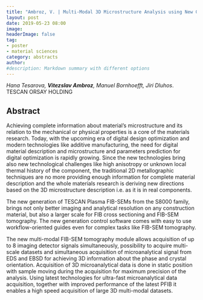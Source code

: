```yaml
---
title: "Ambroz, V. | Multi-Modal 3D Microstructure Analysis using New Generation Plasma FIB-SEM by TESCAN"
layout: post
date: 2019-05-23 08:00
image:
headerImage: false
tag:
- poster
- material sciences
category: abstracts
author:
#description: Markdown summary with different options
---
```


_Hana Tesarova, **Vitezslav Ambroz**, Manuel Bornhoefft, Jiri Dluhos_.<br/>
TESCAN ORSAY HOLDING<br/>

## Abstract

Achieving complete information about material’s microstructure and its relation to the mechanical or physical properties is a core of the materials research. Today, with the upcoming era of digital design optimization and modern technologies like additive manufacturing, the need for digital material description and microstructure and parameters prediction for digital optimization is rapidly growing. Since the new technologies bring also new technological challenges like high anisotropy or unknown local thermal history of the component, the traditional 2D metallographic techniques are no more providing enough information for complete material description and the whole materials research is deriving new directions based on the 3D microstructure description i.e. as it is in real components.<br/>

The new generation of TESCAN Plasma FIB-SEMs from the S8000 family, brings not only better imaging and analytical resolution on any construction material, but also a larger scale for FIB cross sectioning and FIB-SEM tomography. The new generation control software comes with easy to use workflow-oriented guides even for complex tasks like FIB-SEM tomography.<br/>

The new multi-modal FIB-SEM tomography module  allows acquisition of up to 8 imaging detector  signals simultaneously, possibility to acquire multi-scale datasets and simultaneous acquisition of microanalytical signal from  EDS and EBSD for achieving 3D information about the phase and crystal orientation.  Acquisition of 3D microanalytical data is done in static position with  sample moving during the acquisition for maximum precision of the analysis. Using latest technologies for ultra-fast microanalytical data acquisition, together with improved performance of the latest PFIB it enables a high speed  acquisition of large 3D multi-modal datasets.<br/>
